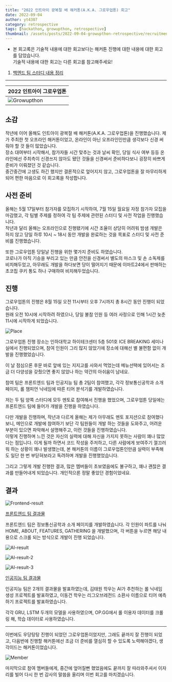 ```yaml
---
title: "2022 인트아이 광복절 배 해커톤(A.K.A. 그로우업톤) 회고"
date: 2022-09-04
author: yt4307
category: retrospective
tags: [hackathon, growupthon, retrospective]
thumbnail: /assets/posts/2022-09-04-growupthon-retrospective/recruitment-poster.png
---
```


* 본 회고록은 기술적 내용에 대한 회고보다는 해커톤 진행에 대한 내용에 대한 회고를 담았습니다.  
기술적 내용에 대한 회고는 다른 회고를 참고해주세요!

1. [백엔드 팀 스터디 내용 정리](https://int-i.github.io/java/2022-09-04/spring-security-login/)
---

| 2022 인트아이 그로우업톤	|
| ----------------------------		|
| ![Growupthon](/assets/posts/2022-09-04-growupthon-retrospective/recruitment-poster.png)	|

## 소감
작년에 이어 올해도 인트아이 광복절 배 해커톤(A.K.A. 그로우업톤)을 진행했습니다. 제가 주최한 첫 오프라인 해커톤이었고, 온라인이 아닌 오프라인인만큼 생각보다 신경 써줘야 할 것 들이 많았습니다.  
장소 대여부터 시작해서, 참가자들 시간 맞추는 것과 날씨 확인, 당일 식사 여부 등등 온라인에선 주최측이 신경쓰지 않아도 됐던 것들을 신경써서 준비하다보니 굉장히 바쁘게 준비가 이뤄졌던 것 같습니다.  
중간중간에 고생도 하긴 했지만 결론적으로 엎어지지 않고, 그로우업톤을 잘 마무리하게 되어 편한 마음으로 이 회고록을 작성합니다.


## 사전 준비
올해는 5월 17일부터 참가자를 모집하기 시작하여, 7월 15일 월요일 자정 참가자 모집을 마감했고,
각 팀별 주제를 정하여 각 팀 주제에 관련된 스터디 및 사전 작업을 진행했습니다.  
작년과 달리 올해는 오프라인으로 진행됐기에 시간 조율이 상당히 어려워 밤샘 개발은 하지 않고 당일 하루 10시 ~ 18시 동안 개발을 완료하는 것을 목표로 스터디 및 사전 준비를 진행했습니다.

또한 그로우업톤 당일날 진행을 위한 몇가지 준비도 하였습니다.  
코로나가 아직 기승을 부리고 있는 만큼 안전을 신경써서 별도의 마스크 및 손 소독제를 비치해두었고, 아무래도 개발을 하다보면 당이 떨어지기 때문에 이마트24에서 판매하는 초코칩 쿠키 통도 하나 구매하여 비치해두었습니다.


## 진행
그로우업톤의 진행은 8월 15일 오전 11시부터 오후 7시까지 총 8시간 동안 진행이 되었습니다.  
원래 오전 10시에 시작하려 하였으나, 당일 불참 인원 등 여러 사정으로 인해 1시간 늦춘 11시에 시작하게 되었습니다.

![Place](/assets/posts/2022-09-04-growupthon-retrospective/place.jpg)

그로우업톤 진행 장소는 인하대학교 하이테크센터 5층 501호 ICE BREAKING 세미나실에서 진행되었으며, 참여 인원이 그리 많지 않았기에 장소에 대해선 별 불편함 없이 개발을 진행했었습니다.

이 날 점심으론 후문 바로 앞에 있는 지지고를 사와서 먹었는데 메뉴선택에 있어서는 조금 더 다양성을 갖췄으면 좋지 않았나 하는 약간의 아쉬움이 남네요.

참여 팀은 프론트엔드 팀과 인공지능 팀 총 2팀이 참여했고, 각각 정보통신공학과 소개 페이지, 롤 챔피언 닉네임에 따른 티어 분석기를 개발하였습니다.

저는 두 팀 양쪽 스터디에 모두 멘토로 참여해서 진행을 했었으며, 그로우업톤 당일에는 프론트엔드 팀에 들어가 개발을 진행을 하였습니다.

다만 개발을 진행하며, 작년과 다르게 올해는 제가 아무래도 멘토 포지션으로 참여했다보니, 메인으로 개발에 참여하기 보단 각 팀원들이 개발 하는 것들을 도와주고, 어려운 부분이 있으면 파악해서 설명해주고, 이런 것들을 진행하였습니다.  
이렇게 진행하며 느낀 것은 자신의 실력에 대해 자신을 가지지 못하는 사람이 꽤나 많았다는 점입니다. 이게 될까 하면서 코드 작성을 주저하고, 다른 사람에게 보여주기 껄끄러워 하는 상황이 꽤나 발생했는데, 본 해커톤의 이름이 그로우업톤인만큼 실력이 부족해도 일단 한 번 부딛혀보라고 독려하며 개발을 진행했었습니다.

그리고 그렇게 개발 진행한 결과, 많은 멤버들이 초보였음에도 불구하고, 꽤나 괜찮은 결과를 만들어내게 되었습니다. 개인적으론 정말 좋았던 경험이었네요.


## 결과
![Frontend-result](/assets/posts/2022-09-04-growupthon-retrospective/frontend-result.jpg)

[프론트엔드 팀 결과물](https://growupthon-frontend.netlify.app/)

프론트엔드 팀은 정보통신공학과 소개 페이지를 개발하였습니다.
각 인원이 파트를 나눠 HOME, ABOUT, FEATURES, GATHERING 을 개발했으며, 각 버튼을 누르면 해당 내용으로 스크롤 되는 방식으로 개발이 진행 되었습니다.

![AI-result](/assets/posts/2022-09-04-growupthon-retrospective/ai-result.jpg)

![AI-result-2](/assets/posts/2022-09-04-growupthon-retrospective/ai-result-2.jpg)

![AI-result-3](/assets/posts/2022-09-04-growupthon-retrospective/ai-result-3.jpg)

[인공지능 팀 결과물](https://drive.google.com/drive/u/2/folders/1ThUTFPpaz9pf3z-RJw563sU8LEFeTHdp)

인공지능 팀은 2개의 결과물을 발표하였는데, 김태원 학우는 AI가 추천하는 롤 닉네임 생성 프로젝트를 발표하였고, 이동건 학우는 리그오브레전드 소환사 이름으로 티어 예측하기 프로젝트를 발표하였습니다.

각각 GRU, LSTM 두개의 모델을 사용하였으며, OP.GG에서 롤 이용자 데이터를 크롤링 해, 학습 데이터로 사용하였습니다.

---

이번에도 우당탕탕 진행이 되었던 그로우업톤이었지만, 그래도 끝까지 잘 진행이 되었고, 다음번에 진행할 해커톤에선 조금 더 준비를 열심히 할 수 있도록 노력해야겠다, 생각이드는 해커톤이었습니다.

![Member](/assets/posts/2022-09-04-growupthon-retrospective/member.jpg)

마지막으로 참여 멤버들에게, 중간에 엎어질뻔 했었음에도 끝까지 잘 따라와주셔서 이자리를 빌어 다시 한 번 감사의 말씀을 올리며 이번 회고를 마치겠습니다.
